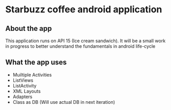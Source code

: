 # Starbuzz coffee android application

## About the app

This application runs on API 15 (Ice cream sandwich). It will be a small work in progress to better understand the fundamentals in android life-cycle

## What the app uses

- Muiltiple Activities
- ListViews
- ListActivity
- XML Layouts
- Adapters
- Class as DB (Will use actual DB in next iteration)


